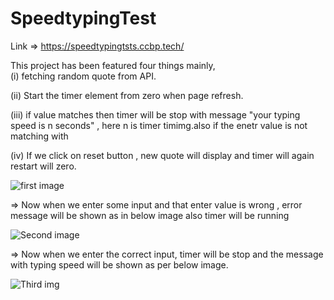 # SpeedtypingTest

Link => https://speedtypingtsts.ccbp.tech/

This project has been featured four things mainly,  
(i) fetching random quote from API.

(ii) Start the timer element from zero when page refresh.

(iii) if value matches then timer will be stop with message "your typing speed is n seconds" , here n is timer timimg.also if the enetr value 
is not matching with 

(iv) If we click on reset button , new quote will display and timer will again restart will zero.


![first image](https://github.com/saurabh29r/SpeedtypingTest/assets/48233777/1abccd34-47eb-4601-9748-1fa78948ac9f)

=> Now when we enter some input and that enter value is wrong , error message will be shown as in below image also timer will be running 

![Second image](https://github.com/saurabh29r/SpeedtypingTest/assets/48233777/3f0a1f18-ee25-4cb2-990e-a9d790f37a65)

=> Now when we enter the correct input, timer will be stop and the message with typing speed will be shown as per below image.


![Third img](https://github.com/saurabh29r/SpeedtypingTest/assets/48233777/0fd63d58-0869-4e05-8c7d-5e234b301bd2)